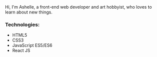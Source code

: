 Hi, I'm Ashelle, a front-end web developer and art hobbyist, who loves to learn about new things.
### Technologies:
- HTML5
- CSS3
- JavaScript ES5/ES6
- React JS

<!---
- 💞️ I’m looking to collaborate on ...
- 📫 How to reach me ...
arcan9/arcan9 is a ✨ special ✨ repository because its `README.md` (this file) appears on your GitHub profile.
You can click the Preview link to take a look at your changes.
--->
